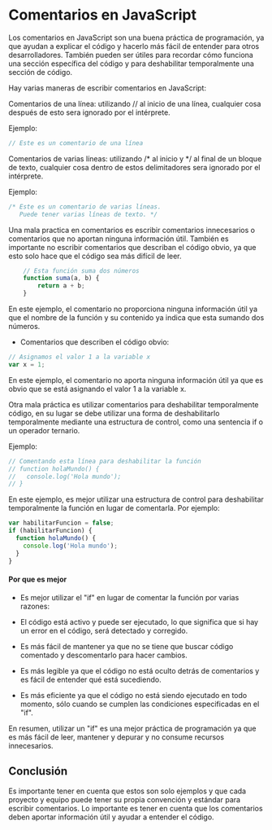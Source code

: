 # Comentarios en JavaScript
Los comentarios en JavaScript son una buena práctica de programación, ya que ayudan a explicar el código y hacerlo más fácil de entender para otros desarrolladores. También pueden ser útiles para recordar cómo funciona una sección específica del código y para deshabilitar temporalmente una sección de código.

Hay varias maneras de escribir comentarios en JavaScript:

Comentarios de una línea: utilizando // al inicio de una línea, cualquier cosa después de esto sera ignorado por el intérprete. 

Ejemplo:
```javascript
// Este es un comentario de una línea
```

Comentarios de varias líneas: utilizando /* al inicio y */ al final de un bloque de texto, cualquier cosa dentro de estos delimitadores sera ignorado por el intérprete. 

Ejemplo:
```javascript
/* Este es un comentario de varias líneas.
   Puede tener varias líneas de texto. */
```

Una mala practica en comentarios es escribir comentarios innecesarios o comentarios que no aportan ninguna información útil. También es importante no escribir comentarios que describan el código obvio, ya que esto solo hace que el código sea más difícil de leer.
```javascript
    // Esta función suma dos números
    function suma(a, b) {
        return a + b;
    }
```
En este ejemplo, el comentario no proporciona ninguna información útil ya que el nombre de la función y su contenido ya indica que esta sumando dos números.

* Comentarios que describen el código obvio:
```javascript
// Asignamos el valor 1 a la variable x
var x = 1;
```

En este ejemplo, el comentario no aporta ninguna información útil ya que es obvio que se está asignando el valor 1 a la variable x.


Otra mala práctica es utilizar comentarios para deshabilitar temporalmente código, en su lugar se debe utilizar una forma de deshabilitarlo temporalmente mediante una estructura de control, como una sentencia if o un operador ternario.

Ejemplo:

```javascript
// Comentando esta línea para deshabilitar la función
// function holaMundo() {
//   console.log('Hola mundo');
// }
```
En este ejemplo, es mejor utilizar una estructura de control para deshabilitar temporalmente la función en lugar de comentarla. Por ejemplo:

```javascript
var habilitarFuncion = false;
if (habilitarFuncion) {
  function holaMundo() {
    console.log('Hola mundo');
  }
}
```

#### Por que es mejor

* Es mejor utilizar el "if" en lugar de comentar la función por varias razones:

* El código está activo y puede ser ejecutado, lo que significa que si hay un error en el código, será detectado y corregido.

* Es más fácil de mantener ya que no se tiene que buscar código comentado y descomentarlo para hacer cambios.

* Es más legible ya que el código no está oculto detrás de comentarios y es fácil de entender qué está sucediendo.

* Es más eficiente ya que el código no está siendo ejecutado en todo momento, sólo cuando se cumplen las condiciones especificadas en el "if".

En resumen, utilizar un "if" es una mejor práctica de programación ya que es más fácil de leer, mantener y depurar y no consume recursos innecesarios.

## Conclusión
Es importante tener en cuenta que estos son solo ejemplos y que cada proyecto y equipo puede tener su propia convención y estándar para escribir comentarios. Lo importante es tener en cuenta que los comentarios deben aportar información útil y ayudar a entender el código.